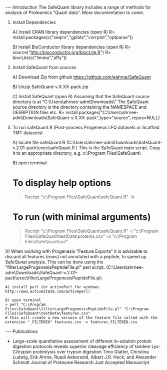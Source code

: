 --- Introduction
The SafeQuant library includes a range of methods for analysis of Proteomics "Quant data".
More documentation to come.

1) Install Dependencies

	A) Install CRAN library dependencies (open R)
	R> install.packages(c("seqinr","gplots","corrplot","optparse"))

	B) Install BioConductor library dependencies (open R)
	R> source("http://bioconductor.org/biocLite.R")
	R> biocLite(c("limma","affy"))

2) Install SafeQuant from sources

	A) Download Zip from github
	https://github.com/eahrne/SafeQuant

	B) Unzip SafeQuant-v.X.XX-pack.zip
		
	C) Install SafeQuant (open R)
	Assuming that the SafeQuant source directory is at "C:\\Users\\ahrnee-adm\\Downloads\\"
	The SafeQuant source directory is the directory containing the NAMESPACE and DESRIPTION files etc.
	R> install.packages("C:\\Users\\ahrnee-adm\\Downloads\\SafeQuant-v.X.XX-pack",type="source", repos=NULL)

3) To run safeQuant.R (Post-process Progenesis LFQ datasets or Scaffold TMT datasets)

	A) locate file safeQuant.R (C:\Users\ahrnee-adm\Downloads\SafeQuant-v.2.01-pack\exec\safeQuant.R ) 
	This is the SafeQuant main script. Copy it to an appropriate directory, e.g. c:\Program Files\SafeQuant\
	
	B) open terminal
 	# To display help options
	> Rscript "c:\Program Files\SafeQuant\safeQuant.R" -h
 	# To run (with minimal arguments)
	>Rscript "c:\Program Files\SafeQuant\safeQuant.R" -i "c:\Program Files\SafeQuant\testData\proteins.csv" -o "c:\Program Files\SafeQuant\out"

X) When working with Progenesis "Feature Exports" it is advisable to discard all features (rows) not annotated with a peptide, to speed up SafeQunat analysis.
This can be done using the "filterLargeProgenesisPeptideFile.pl" perl script. (C:\Users\ahrnee-adm\Downloads\SafeQuant-v.2.01-pack\exec\filterLargeProgenesisPeptideFile.pl) 

	A) install perl (or activePerl for windows http://www.activestate.com/activeperl)
	
	B) open terminal
	> perl "C:\Program Files\SafeQuant\filterLargeProgenesisPeptideFile.pl" "C:\Program Files\SafeQuant\testData\features.csv"
	# this will create a new veriosn of the feature file called with the extension "_FILTERED" features.csv -> features_FILTERED.csv

--- Publications

* Large-scale quantitative assessment of different in-solution protein digestion protocols reveals superior cleavage efficiency of tandem Lys-C/trypsin proteolysis over trypsin digestion
Timo Glatter, Christina Ludwig, Erik Ahrne, Ruedi Aebersold, Albert J.R. Heck, and Alexander Schmidt
Journal of Proteome Research Just Accepted Manuscript
